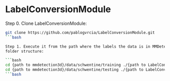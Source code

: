 # LabelConversionModule
Step 0. Clone LabelConversionModule:
```bash
git clone https://github.com/pablogvrcia/LabelConversionModule.git
```bash

Step 1. Execute it from the path where the labels the data is in MMDetection3D
folder structure:

```bash
cd {path to mmdetection3d}/data/schwentine/training ./{path to LabelConversionModule}
cd {path to mmdetection3d}/data/schwentine/testing ./{path to LabelConversionModule}
```bash
